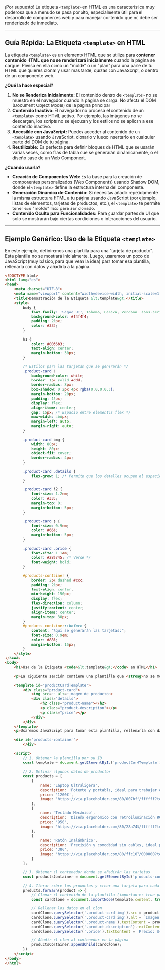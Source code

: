 ¡Por supuesto! La etiqueta `<template>` en HTML es una característica muy poderosa que a menudo se pasa por alto, especialmente útil para el desarrollo de componentes web y para manejar contenido que no debe ser renderizado de inmediato.

---

## Guía Rápida: La Etiqueta `<template>` en HTML

La etiqueta `<template>` es un elemento HTML que se utiliza para **contener contenido HTML que no se renderizará inicialmente** cuando la página se cargue. Piensa en ella como un "molde" o un "plan" para una parte de tu HTML que quieres clonar y usar más tarde, quizás con JavaScript, o dentro de un componente web.

**¿Qué la hace especial?**

1.  **No se Renderiza Inicialmente:** El contenido dentro de `<template>` no se muestra en el navegador cuando la página se carga. No afecta el DOM (Document Object Model) de la página principal.
2.  **Contenido Inactivo:** El navegador no procesa el contenido de un `<template>` como HTML activo. Por ejemplo, las imágenes no se descargan, los scripts no se ejecutan y los estilos no se aplican a ese contenido inactivo.
3.  **Accesible con JavaScript:** Puedes acceder al contenido de un `<template>` usando JavaScript, clonarlo y luego insertarlo en cualquier parte del DOM de tu página.
4.  **Reutilizable:** Es perfecta para definir bloques de HTML que se usarán varias veces, como filas de tabla que se generarán dinámicamente, o el diseño base de un Web Component.

**¿Cuándo usarla?**

* **Creación de Componentes Web:** Es la base para la creación de componentes personalizados (Web Components) usando Shadow DOM, donde el `<template>` define la estructura interna del componente.
* **Generación Dinámica de Contenido:** Si necesitas añadir repetidamente la misma estructura HTML a tu página usando JavaScript (por ejemplo, listas de elementos, tarjetas de productos, etc.), el `<template>` te permite tener ese "molde" listo para ser clonado.
* **Contenido Oculto para Funcionalidades:** Para guardar partes de UI que solo se mostrarán bajo ciertas condiciones o interacciones del usuario.

---

## Ejemplo Genérico: Uso de la Etiqueta `<template>`

En este ejemplo, definiremos una plantilla para una "tarjeta de producto". Esta plantilla no se mostrará inicialmente. Luego, usaremos un poco de JavaScript (muy básico, para que vean la idea) para tomar esa plantilla, rellenarla con datos y añadirla a la página.

```html
<!DOCTYPE html>
<html lang="es">
<head>
    <meta charset="UTF-8">
    <meta name="viewport" content="width=device-width, initial-scale=1.0">
    <title>Demostración de la Etiqueta &lt;template&gt;</title>
    <style>
        body {
            font-family: 'Segoe UI', Tahoma, Geneva, Verdana, sans-serif;
            background-color: #f4f4f4;
            padding: 20px;
            color: #333;
        }

        h1 {
            color: #0056b3;
            text-align: center;
            margin-bottom: 30px;
        }

        /* Estilos para las tarjetas que se generarán */
        .product-card {
            background-color: white;
            border: 1px solid #ddd;
            border-radius: 8px;
            box-shadow: 0 2px 4px rgba(0,0,0,0.1);
            margin-bottom: 20px;
            padding: 15px;
            display: flex;
            align-items: center;
            gap: 15px; /* Espacio entre elementos flex */
            max-width: 400px;
            margin-left: auto;
            margin-right: auto;
        }

        .product-card img {
            width: 80px;
            height: 80px;
            object-fit: cover;
            border-radius: 4px;
        }

        .product-card .details {
            flex-grow: 1; /* Permite que los detalles ocupen el espacio restante */
        }

        .product-card h2 {
            font-size: 1.2em;
            color: #333;
            margin-top: 0;
            margin-bottom: 5px;
        }

        .product-card p {
            font-size: 0.9em;
            color: #666;
            margin-bottom: 5px;
        }

        .product-card .price {
            font-size: 1.1em;
            color: #28a745; /* Verde */
            font-weight: bold;
        }

        #products-container {
            border: 2px dashed #ccc;
            padding: 20px;
            text-align: center;
            min-height: 150px;
            display: flex;
            flex-direction: column;
            justify-content: center;
            align-items: center;
            margin-top: 30px;
        }
        #products-container::before {
            content: "Aquí se generarán las tarjetas:";
            font-size: 0.9em;
            color: #888;
            margin-bottom: 15px;
        }
    </style>
</head>
<body>
    <h1>Uso de la Etiqueta <code>&lt;template&gt;</code> en HTML</h1>

    <p>La siguiente sección contiene una plantilla que <strong>no se mostrará en la página</strong> directamente.</p>

    <template id="productCardTemplate">
        <div class="product-card">
            <img src="" alt="Imagen de producto">
            <div class="details">
                <h2 class="product-name"></h2>
                <p class="product-description"></p>
                <p class="price"></p>
            </div>
        </div>
    </template>
    <p>Usaremos JavaScript para tomar esta plantilla, rellenarla con datos y añadirla al contenedor de abajo.</p>

    <div id="products-container">
        </div>

    <script>
        // 1. Obtener la plantilla por su ID
        const template = document.getElementById('productCardTemplate');
        
        // 2. Definir algunos datos de productos
        const products = [
            {
                name: 'Laptop Ultraligera',
                description: 'Potente y portable, ideal para trabajar desde cualquier lugar.',
                price: '1200€',
                image: 'https://via.placeholder.com/80/007bff/ffffff?text=Laptop'
            },
            {
                name: 'Teclado Mecánico',
                description: 'Diseño ergonómico con retroiluminación RGB, perfecto para gamers.',
                price: '95€',
                image: 'https://via.placeholder.com/80/28a745/ffffff?text=Teclado'
            },
            {
                name: 'Ratón Inalámbrico',
                description: 'Precisión y comodidad sin cables, ideal para uso diario.',
                price: '30€',
                image: 'https://via.placeholder.com/80/ffc107/000000?text=Mouse'
            }
        ];

        // 3. Obtener el contenedor donde se añadirán las tarjetas
        const productsContainer = document.getElementById('products-container');

        // 4. Iterar sobre los productos y crear una tarjeta para cada uno
        products.forEach(product => {
            // Clonar el contenido de la plantilla (importante: true para clonar todo el subárbol)
            const cardClone = document.importNode(template.content, true);

            // Rellenar los datos en el clon
            cardClone.querySelector('.product-card img').src = product.image;
            cardClone.querySelector('.product-card img').alt = `Imagen de ${product.name}`;
            cardClone.querySelector('.product-name').textContent = product.name;
            cardClone.querySelector('.product-description').textContent = product.description;
            cardClone.querySelector('.price').textContent = `Precio: ${product.price}`;

            // Añadir el clon al contenedor en la página
            productsContainer.appendChild(cardClone);
        });
    </script>
</body>
</html>
```